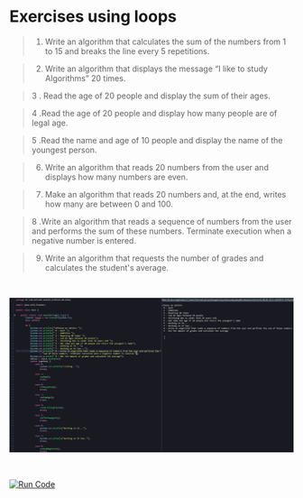 # Exercises using loops

>1. Write an algorithm that calculates the sum of the numbers from 1 to 15 and breaks the line every 5 repetitions.



>2. Write an algorithm that displays the message “I like to study Algorithms” 20 times.


>3 . Read the age of 20 people and display the sum of their ages.

>4 .Read the age of 20 people and display how many people are of legal age.

>5 .Read the name and age of 10 people and display the name of the youngest person.

>6. Write an algorithm that reads 20 numbers from the user and displays how many numbers are even.

>7. Make an algorithm that reads 20 numbers and, at the end, writes how many are between 0 and 100.

>8 .Write an algorithm that reads a sequence of numbers from the user and performs the sum of these numbers. Terminate execution when a negative number is entered.

>9. Write an algorithm that requests the number of grades and calculates the student's average.

<br>

<center>

![Exercises using loops](/gif_img/11.1.gif)

<br>
</center>

[![Run Code](https://img.shields.io/badge/-Run%20%20code%20-green?style=flat&logo=replit&logoColor=white)](https://replit.com/@ariana-ssilva/FreeVerifiableSource#Main.java)&nbsp;